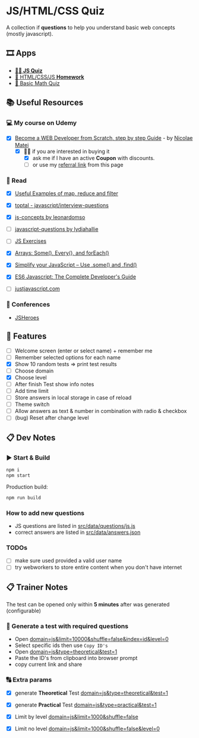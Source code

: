 # JS/HTML/CSS Quiz

A collection if **questions** to help you understand basic web concepts (mostly javascript).

## 🎞 Apps

- **[👩‍💻 JS Quiz](https://nmatei.github.io/simple-quiz-app/?domain=js&level=5)**
- [📗 HTML/CSS/JS **Homework**](https://nmatei.github.io/simple-quiz-app/?domain=js-homework&level=10)
- [🧮 Basic Math Quiz](https://nmatei.github.io/simple-quiz-app/?domain=math&level=22)

## 📚 Useful Resources

### ‍💻 My course on Udemy

- [x] [Become a WEB Developer from Scratch, step by step Guide](https://www.udemy.com/course/draft/4807874/?referralCode=DCED6F67EFF597AA11CE) - by [Nicolae Matei](https://nmatei.github.io/)
  - [x] 🙋‍♂️ if you are interested in buying it
    - [x] ask me if I have an active **Coupon** with discounts.
    - [ ] or use my [referral link](https://www.udemy.com/course/draft/4807874/?referralCode=DCED6F67EFF597AA11CE) from this page 

### 📖 Read

- [x] [Useful Examples of map, reduce and filter](https://link.medium.com/XezVbaWgNT)
- [x] [toptal - javascript/interview-questions](https://www.toptal.com/javascript/interview-questions)
- [x] [js-concepts by leonardomso](https://github.com/leonardomso/33-js-concepts#1-call-stack)
- [ ] [javascript-questions by lydiahallie](https://github.com/lydiahallie/javascript-questions/blob/master/README.md)
- [ ] [JS Exercises](https://ydkjs-exercises.com/)
- [x] [Arrays: Some(), Every(), and forEach()](https://levelup.gitconnected.com/javascript-array-some-vs-every-vs-foreach-knowledge-scoops-81dfe43369c6)
- [x] [Simplify your JavaScript – Use .some() and .find()](https://medium.com/poka-techblog/simplify-your-javascript-use-some-and-find-f9fb9826ddfd)
- [x] [ES6 Javascript: The Complete Developer's Guide](https://www.udemy.com/course/javascript-es6-tutorial/#overview)
- [ ] [justjavascript.com](https://justjavascript.com/)


### 🎥 Conferences

- [JSHeroes](https://www.youtube.com/c/JSHeroes)

## 💠 Features

- [ ] Welcome screen (enter or select name) + remember me
- [ ] Remember selected options for each name
- [x] Show 10 random tests => print test results
- [ ] Choose domain
- [x] Choose level
- [ ] After finish Test show info notes
- [ ] Add time limit
- [ ] Store answers in local storage in case of reload
- [ ] Theme switch
- [ ] Allow answers as text & number in combination with radio & checkbox
- [ ] (bug) Reset after change level

## 📋 Dev Notes

### ▶ Start & Build

```sh
npm i
npm start
```

Production build:

```sh
npm run build
```

### How to add new questions

- JS questions are listed in [src/data/questions/js.js](src/data/questions/js.js)
- correct answers are listed in [src/data/answers.json](src/data/answers.json)

### TODOs

- [ ] make sure used provided a valid user name
- [ ] try webworkers to store entire content when you don't have internet

## 📋 Trainer Notes

The test can be opened only within **5 minutes** after was generated (configurable)

### 📃 Generate a test with required questions
- Open [domain=js&limit=10000&shuffle=false&index=id&level=0](https://nmatei.github.io/simple-quiz-app/?domain=js&limit=1000&shuffle=false&index=id&level=0)
- Select specific ids then use `Copy ID's`
- Open [domain=js&type=theoretical&test=1](https://nmatei.github.io/simple-quiz-app/?domain=js&type=theoretical&test=1)
- Paste the ID's from clipboard into browser prompt
- copy current link and share

### 🔠 Extra params

- [x] generate **Theoretical** Test [domain=js&type=theoretical&test=1](https://nmatei.github.io/simple-quiz-app/?domain=js&type=theoretical&test=1) 
- [x] generate **Practical** Test [domain=js&type=practical&test=1](https://nmatei.github.io/simple-quiz-app/?domain=js&type=practical&test=1) 
- [x] Limit by level [domain=js&limit=1000&shuffle=false](https://nmatei.github.io/simple-quiz-app/?domain=js&limit=100&shuffle=false)
- [x] Limit no level [domain=js&limit=1000&shuffle=false&level=0](https://nmatei.github.io/simple-quiz-app/?domain=js&limit=100&shuffle=false&level=0)

